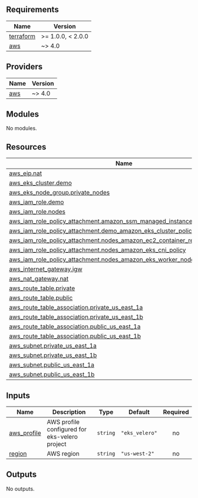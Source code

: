 <!-- BEGIN_TF_DOCS -->
## Requirements

| Name | Version |
|------|---------|
| <a name="requirement_terraform"></a> [terraform](#requirement\_terraform) | >= 1.0.0, < 2.0.0 |
| <a name="requirement_aws"></a> [aws](#requirement\_aws) | ~> 4.0 |

## Providers

| Name | Version |
|------|---------|
| <a name="provider_aws"></a> [aws](#provider\_aws) | ~> 4.0 |

## Modules

No modules.

## Resources

| Name | Type |
|------|------|
| [aws_eip.nat](https://registry.terraform.io/providers/hashicorp/aws/latest/docs/resources/eip) | resource |
| [aws_eks_cluster.demo](https://registry.terraform.io/providers/hashicorp/aws/latest/docs/resources/eks_cluster) | resource |
| [aws_eks_node_group.private_nodes](https://registry.terraform.io/providers/hashicorp/aws/latest/docs/resources/eks_node_group) | resource |
| [aws_iam_role.demo](https://registry.terraform.io/providers/hashicorp/aws/latest/docs/resources/iam_role) | resource |
| [aws_iam_role.nodes](https://registry.terraform.io/providers/hashicorp/aws/latest/docs/resources/iam_role) | resource |
| [aws_iam_role_policy_attachment.amazon_ssm_managed_instance_core](https://registry.terraform.io/providers/hashicorp/aws/latest/docs/resources/iam_role_policy_attachment) | resource |
| [aws_iam_role_policy_attachment.demo_amazon_eks_cluster_policy](https://registry.terraform.io/providers/hashicorp/aws/latest/docs/resources/iam_role_policy_attachment) | resource |
| [aws_iam_role_policy_attachment.nodes_amazon_ec2_container_registry_read_only](https://registry.terraform.io/providers/hashicorp/aws/latest/docs/resources/iam_role_policy_attachment) | resource |
| [aws_iam_role_policy_attachment.nodes_amazon_eks_cni_policy](https://registry.terraform.io/providers/hashicorp/aws/latest/docs/resources/iam_role_policy_attachment) | resource |
| [aws_iam_role_policy_attachment.nodes_amazon_eks_worker_node_policy](https://registry.terraform.io/providers/hashicorp/aws/latest/docs/resources/iam_role_policy_attachment) | resource |
| [aws_internet_gateway.igw](https://registry.terraform.io/providers/hashicorp/aws/latest/docs/resources/internet_gateway) | resource |
| [aws_nat_gateway.nat](https://registry.terraform.io/providers/hashicorp/aws/latest/docs/resources/nat_gateway) | resource |
| [aws_route_table.private](https://registry.terraform.io/providers/hashicorp/aws/latest/docs/resources/route_table) | resource |
| [aws_route_table.public](https://registry.terraform.io/providers/hashicorp/aws/latest/docs/resources/route_table) | resource |
| [aws_route_table_association.private_us_east_1a](https://registry.terraform.io/providers/hashicorp/aws/latest/docs/resources/route_table_association) | resource |
| [aws_route_table_association.private_us_east_1b](https://registry.terraform.io/providers/hashicorp/aws/latest/docs/resources/route_table_association) | resource |
| [aws_route_table_association.public_us_east_1a](https://registry.terraform.io/providers/hashicorp/aws/latest/docs/resources/route_table_association) | resource |
| [aws_route_table_association.public_us_east_1b](https://registry.terraform.io/providers/hashicorp/aws/latest/docs/resources/route_table_association) | resource |
| [aws_subnet.private_us_east_1a](https://registry.terraform.io/providers/hashicorp/aws/latest/docs/resources/subnet) | resource |
| [aws_subnet.private_us_east_1b](https://registry.terraform.io/providers/hashicorp/aws/latest/docs/resources/subnet) | resource |
| [aws_subnet.public_us_east_1a](https://registry.terraform.io/providers/hashicorp/aws/latest/docs/resources/subnet) | resource |
| [aws_subnet.public_us_east_1b](https://registry.terraform.io/providers/hashicorp/aws/latest/docs/resources/subnet) | resource |

## Inputs

| Name | Description | Type | Default | Required |
|------|-------------|------|---------|:--------:|
| <a name="input_aws_profile"></a> [aws\_profile](#input\_aws\_profile) | AWS profile configured for eks-velero project | `string` | `"eks_velero"` | no |
| <a name="input_region"></a> [region](#input\_region) | AWS region | `string` | `"us-west-2"` | no |

## Outputs

No outputs.
<!-- END_TF_DOCS -->